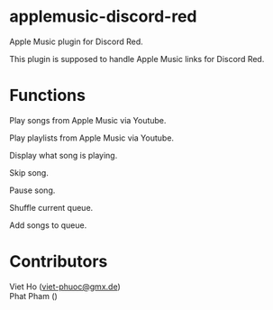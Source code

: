 # applemusic-discord-red
Apple Music plugin for Discord Red.

This plugin is supposed to handle Apple Music links for Discord Red.

# Functions
Play songs from Apple Music via Youtube.

Play playlists from Apple Music via Youtube.

Display what song is playing.

Skip song.

Pause song.

Shuffle current queue.

Add songs to queue.

# Contributors
Viet Ho (viet-phuoc@gmx.de)</br>
Phat Pham ()
